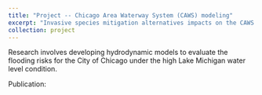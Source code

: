```yaml
---
title: "Project -- Chicago Area Waterway System (CAWS) modeling"
excerpt: "Invasive species mitigation alternatives impacts on the CAWS as it relates to flooding, water quality and navigation. <br/><img src='/images/modeling_domain.jpg'>"
collection: project
---
```


Research involves developing hydrodynamic models to evaluate the flooding risks for the City of Chicago under the high Lake Michigan water level condition.

Publication: